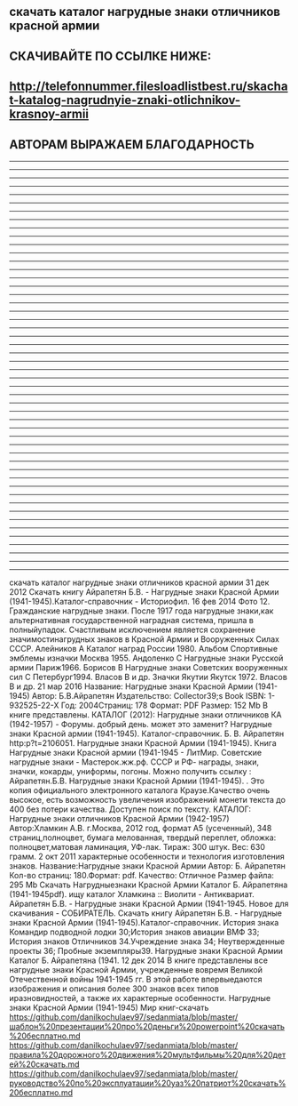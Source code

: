 скачать каталог нагрудные знаки отличников красной армии
--------------------------------------------------
СКАЧИВАЙТЕ ПО ССЫЛКЕ НИЖЕ:
--------------------------------------------------
http://telefonnummer.filesloadlistbest.ru/skachat-katalog-nagrudnyie-znaki-otlichnikov-krasnoy-armii
--------------------------------------------------
АВТОРАМ ВЫРАЖАЕМ БЛАГОДАРНОСТЬ
--------------------------------------------------
--------------------------------------------------
--------------------------------------------------
--------------------------------------------------
--------------------------------------------------
--------------------------------------------------
--------------------------------------------------
--------------------------------------------------
--------------------------------------------------
--------------------------------------------------
--------------------------------------------------
--------------------------------------------------
--------------------------------------------------
--------------------------------------------------
--------------------------------------------------
--------------------------------------------------
--------------------------------------------------
--------------------------------------------------
--------------------------------------------------
--------------------------------------------------
--------------------------------------------------
--------------------------------------------------
--------------------------------------------------
--------------------------------------------------
--------------------------------------------------
--------------------------------------------------
--------------------------------------------------
--------------------------------------------------
--------------------------------------------------
--------------------------------------------------
--------------------------------------------------
--------------------------------------------------
--------------------------------------------------
--------------------------------------------------
--------------------------------------------------
--------------------------------------------------
--------------------------------------------------
--------------------------------------------------
--------------------------------------------------
--------------------------------------------------
--------------------------------------------------
--------------------------------------------------
--------------------------------------------------
--------------------------------------------------
--------------------------------------------------
--------------------------------------------------
--------------------------------------------------
--------------------------------------------------
--------------------------------------------------
--------------------------------------------------
--------------------------------------------------
скачать каталог нагрудные знаки отличников красной армии 31 дек 2012  Скачать книгу Айрапетян Б.В. - Нагрудные знаки Красной Армии (1941-1945).Каталог-справочник - Историофил. 16 фев 2014  Фото 12. Гражданские нагрудные знаки. После 1917 года нагрудные знаки,как альтернативная государственной наградная система, пришла в полныйупадок. Счастливым исключением является сохранение значимостинагрудных знаков в Красной Армии и Вооруженных Силах СССР. Алейников А Каталог наград России 1980. Альбом Спортивные эмблемы изначки  Москва 1955. Андоленко С Нагрудные знаки Русской армии Париж1966. Борисов В Нагрудные знаки Советских вооруженных сил С Петербург1994. Власов В и др. Значки Якутии Якутск 1972. Власов В и др. 21 мар 2016  Название: Нагрудные знаки Красной Армии (1941-1945) Автор: Б.В.Айрапетян Издательство: Collector39;s Book ISBN: 1-932525-22-X Год: 2004Страниц: 178 Формат: PDF Размер: 152 Mb В книге представлены. КАТАЛОГ (2012): Нагрудные знаки отличников КА (1942-1957) - Форумы. добрый день. может это заменит? Нагрудные знаки Красной армии (1941-1945). Каталог-справочник. Б. В. Айрапетян http:p?t=2106051. Нагрудные знаки Красной Армии (1941-1945). Книга Нагрудные знаки Красной армии (1941-1945  - ЛитМир. Советские нагрудные знаки - Мастерок.жж.рф. СССР и РФ- награды, знаки, значки, кокарды, униформы, погоны. Можно получить ссылку : Айрапетян.Б.В. Нагрудные знаки Красной Армии (1941-1945). . Это копия официального электронного каталога Краузе.Качество очень высокое, есть возможность увеличения изображений монети текста до 400 без потери качества. Доступен поиск по тексту.
КАТАЛОГ: Нагрудные знаки отличников Красной Армии (1942-1957) Автор:Хламкин А.В. г.Москва, 2012 год, формат А5 (усеченный), 348 страниц,полноцвет, бумага мелованная, твердый переплет, обложка: полноцвет,матовая ламинация, УФ-лак. Тираж: 300 штук. Вес: 630 грамм. 2 окт 2011   характерные особенности и технология изготовления знаков. Название:Нагрудные знаки Красной Армии Автор: Б. Айрапетян Кол-во страниц: 180.Формат: pdf. Качество: Отличное Размер файла: 295 Mb Скачать Нагрудныезнаки Красной Армии  Каталог Б. Айрапетяна (1941-1945pdf). ищу каталог Хламкина :: Виолити - Антиквариат. Айрапетян Б.В. - Нагрудные знаки Красной Армии (1941-1945. Новое для скачивания - СОБИРАТЕЛЬ. Скачать книгу Айрапетян Б.В. - Нагрудные знаки Красной Армии (1941-1945).Каталог-справочник.  История знака Командир подводной лодки 30;История знаков авиации ВМФ 33; История знаков Отличников 34.Учреждение знака 34; Неутвержденные проекты 36; Пробные экземпляры39. Нагрудные знаки Красной Армии  Каталог Б. Айрапетяна (1941. 12 дек 2014  В книге представлены все нагрудные знаки Красной Армии, учрежденные вовремя Великой Отечественной войны 1941-1945 гг. В этой работе впервыедаются изображения и описания более 300 знаков всех типов иразновидностей, а также их характерные особенности. Нагрудные знаки Красной Армии (1941-1945)  Мир книг-скачать
https://github.com/danilkochulaev97/sedanmiata/blob/master/шаблон%20презентации%20про%20деньги%20powerpoint%20скачать%20бесплатно.md
https://github.com/danilkochulaev97/sedanmiata/blob/master/правила%20дорожного%20движения%20мультфильмы%20для%20детей%20скачать.md
https://github.com/danilkochulaev97/sedanmiata/blob/master/руководство%20по%20эксплуатации%20уаз%20патриот%20скачать%20бесплатно.md